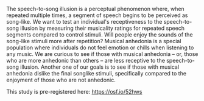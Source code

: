 The speech-to-song illusion is a perceptual phenomenon where, when repeated multiple times, a segment of speech begins to be perceived as song-like. We want to test an individual's receptiveness to the speech-to-song illusion by measuring their musicality ratings for repeated speech segments compared to control stimuli. Will people enjoy the sounds of the song-like stimuli more after repetition? Musical anhedonia is a special population where individuals do not feel emotion or chills when listening to any music. We are curious to see if those with musical anhedonia – or, those who are more anhedonic than others – are less receptive to the speech-to-song illusion. Another one of our goals is to see if those with musical anhedonia dislike the final songlike stimuli, specifically compared to the enjoyment of those who are not anhedonic.

This study is pre-registered here: https://osf.io/52hws
